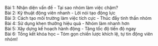 Bài 1: Nhận diện vấn đề - Tại sao nhóm làm việc chậm?  
Bài 2: Kỹ thuật động viên nhanh - Lời nói tạo động lực  
Bài 3: Cách tạo môi trường làm việc tích cực - Thúc đẩy tinh thần nhóm  
Bài 4: Sử dụng khen thưởng hiệu quả - Nhóm làm nhanh hơn  
Bài 5: Xây dựng kế hoạch hành động - Tăng tốc độ tiến độ ngay  
Bài 6: Tổng kết khóa học – Tóm gọn chiến lược khích lệ, tự tin động viên nhóm!